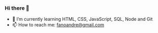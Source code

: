 ### Hi there 👋

- 🌱 I’m currently learning HTML, CSS, JavaScript, SQL, Node and Git
- 📫 How to reach me: fanoandre@gmail.com
